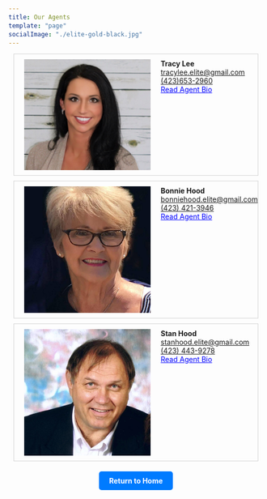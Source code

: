 ```yaml
---
title: Our Agents
template: "page"
socialImage: "./elite-gold-black.jpg"
---
```


<style>
  .agent-container {
    position: relative;
    padding: 10px;
    border: 1px solid lightgray;
    margin: 10px;
    overflow: hidden;
    box-sizing: border-box;
  }

  .read-more-link {
    cursor: pointer;
    color: blue;
    text-decoration: underline;
  }

  .agent-bio {
    max-height: 0;
    overflow: hidden;
    transition: max-height 0.3s ease-out;
  }

  .agent-info-container:focus-within .read-more-link {
    display: none;
  }

  .agent-info-container:focus-within .agent-bio {
    max-height: 100%;
  }

  .agent-info-container {
    display: flex;
    align-items: flex-start;
    justify-content: space-between;
    flex-direction: row;
  }

  .agent-info {
    flex-grow: 1;
    padding: 0 10px;
  }

  .agent-image {
    width: 100%;
    max-width: 250px;
    height: auto;
    order: -1; /* Move the image to the left */
  }

  @media only screen and (max-width: 600px) {
    .agent-info-container {
      align-items: center;
      flex-direction: column;
    }

    .agent-info {
      padding: 10px;
    }

    .agent-image {
      max-width: 100%;
    }
  }
</style>

<!-- Agent 1 -->
<div class="agent-container">
  <div class="agent-info-container" tabindex="0">
    <img src="https://raw.githubusercontent.com/charles-hood/redesign-elite-1/master/content/pages/about/tracylee.jpg" class="agent-info agent-image" />
    <div class="agent-info">
      <span style="display: block;"><strong>Tracy Lee</strong></span>
      <span style="display: block;"><a href="mailto:tracylee.elite@gmail.com">tracylee.elite@gmail.com</a></span>
      <span style="display: block;"><a href="tel:4236532960">(423)653-2960</a></span>
      <label class="read-more-link">Read Agent Bio</label>
      <div class="agent-bio">
        <p>
          Tracy Lee is an active Realtor and the owner of Elite Realtors LLC. Established in 2020 to bring buying and selling back to putting clients first! Mother of three with degrees in business management, allied sciences, and a background in personal training. Her accomplishments range from Masters Club to Regional multi-million dollar producers club with approximately 40-60 transactions per year.
          She specializes in relocation families, first-time home buyers, and new construction homes. Her priority is quality, and she handles every transaction from start to close.
        </p>
        <p>She specializes in relocation families, first-time home buyers, and new construction homes. Her priority is quality, and she handles every transaction from start to close.</p>
      </div>
    </div>
  </div>
</div>

<!-- Agent 2 -->
<div class="agent-container">
  <div class="agent-info-container" tabindex="0">
    <img src="https://raw.githubusercontent.com/charles-hood/redesign-elite-1/master/content/pages/about/bonniehood.jpg" class="agent-info agent-image" />
    <div class="agent-info">
      <span style="display: block;"><strong>Bonnie Hood</strong></span>
      <span style="display: block;"><a href="mailto:bonniehood.elite@gmail.com">bonniehood.elite@gmail.com</a></span>
      <span style="display: block;"><a href="tel:4234213946">(423) 421-3946</a></span>
      <label class="read-more-link">Read Agent Bio</label>
      <div class="agent-bio">
        <p>
          Bonnie is a native of North Georgia. She received her REALTOR license in 1997. After gaining valuable experience in real estate, she acquired her Broker’s license. She specializes in residential real estate in the Chattanooga, Tennessee and North Georgia Areas. Whether you are buying or selling your home, it can be a stressful task. So, as your REALTOR, her job is to take the stress out of your hand. Communication is a vital factor to success in Real Estate. That’s why she communicates every step of the way. That gives you assurance knowing that she’s there to guide you. Her goal is to satisfy your needs, whether it is your first home or your last home. She will always put herself in your shoes.
          Bonnie currently resides with husband Stan in Ringgold, Georgia. In her spare time, she enjoys spending time with family and friends, reading, and antique shopping.
        </p>
      </div>
    </div>
  </div>
</div>

<!-- Agent 3 -->
<div class="agent-container">
  <div class="agent-info-container" tabindex="0">
    <img src="https://raw.githubusercontent.com/charles-hood/redesign-elite-1/master/content/pages/about/stanhood.jpg" class="agent-info agent-image" />
    <div class="agent-info">
      <span style="display: block;"><strong>Stan Hood</strong></span>
      <span style="display: block;"><a href="mailto:stanhood.elite@gmail.com">stanhood.elite@gmail.com</a></span>
      <span style="display: block;"><a href="tel:4234439278">(423) 443-9278</a></span>
      <label class="read-more-link">Read Agent Bio</label>
      <div class="agent-bio">
        <p>
          Stan received his license in 2006 but took a break from real estate in 2010. He returned to real estate in 2019 to work with his wife as a team.
          He specializes in residential properties for buyers and sellers. He will work hard for you from finding your property to the close. Call him today!
        </p>
      </div>
    </div>
  </div>
</div>

<!-- Return to Home Button -->
<div style="text-align: center; margin-top: 20px;">
  <a href="https://eliterealtorsllc.com/" style="text-decoration: none; display: inline-block; padding: 10px 20px; background-color: #007BFF; color: #fff; border-radius: 5px; font-weight: bold;">
    Return to Home
  </a>
</div>
